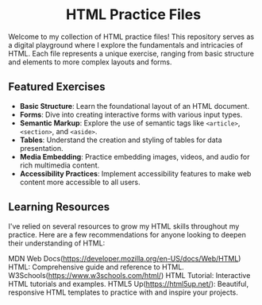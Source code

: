 <h1 align="center">HTML Practice Files</h1>

Welcome to my collection of HTML practice files! This repository serves as a digital playground where I explore the fundamentals and intricacies of HTML. Each file represents a unique exercise, ranging from basic structure and elements to more complex layouts and forms.

## Featured Exercises

- **Basic Structure**: Learn the foundational layout of an HTML document.
- **Forms**: Dive into creating interactive forms with various input types.
- **Semantic Markup**: Explore the use of semantic tags like `<article>`, `<section>`, and `<aside>`.
- **Tables**: Understand the creation and styling of tables for data presentation.
- **Media Embedding**: Practice embedding images, videos, and audio for rich multimedia content.
- **Accessibility Practices**: Implement accessibility features to make web content more accessible to all users.

## Learning Resources
I've relied on several resources to grow my HTML skills throughout my practice. Here are a few recommendations for anyone looking to deepen their understanding of HTML:

MDN Web Docs(https://developer.mozilla.org/en-US/docs/Web/HTML) HTML: Comprehensive guide and reference to HTML.
W3Schools(https://www.w3schools.com/html/) HTML Tutorial: Interactive HTML tutorials and examples.
HTML5 Up(https://html5up.net/): Beautiful, responsive HTML templates to practice with and inspire your projects.
 
